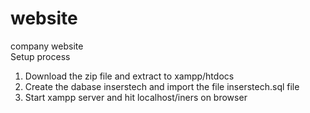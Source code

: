 # website
company website</br>
Setup process
1. Download the zip file and extract to xampp/htdocs</br>
2. Create the dabase inserstech and import the file inserstech.sql file</br>
3. Start xampp server and hit localhost/iners on browser
